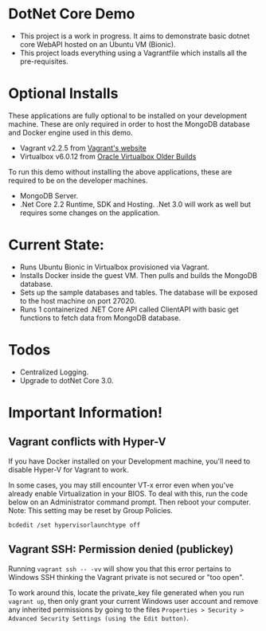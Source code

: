 # DotNet Core Demo
- This project is a work in progress. It aims to demonstrate basic dotnet core WebAPI hosted on an Ubuntu VM (Bionic).
- This project loads everything using a Vagrantfile which installs all the pre-requisites.

# Optional Installs
These applications are fully optional to be installed on your development machine.
These are only required in order to host the MongoDB database and Docker engine used in this demo.
- Vagrant v2.2.5 from [Vagrant's website](https://www.vagrantup.com/)
- Virtualbox v6.0.12 from [Oracle Virtualbox Older Builds](https://www.virtualbox.org/wiki/Download_Old_Builds_6_0)

To run this demo without installing the above applications, these are required to be on the developer machines.
- MongoDB Server.
- .Net Core 2.2 Runtime, SDK and Hosting. .Net 3.0 will work as well but requires some changes on the application.

# Current State:
- Runs Ubuntu Bionic in Virtualbox provisioned via Vagrant.
- Installs Docker inside the guest VM. Then pulls and builds the MongoDB database.
- Sets up the sample databases and tables. The database will be exposed to the host machine on port 27020.
- Runs 1 containerized .NET Core API called ClientAPI with basic get functions to fetch data from MongoDB database.

# Todos
- Centralized Logging.
- Upgrade to dotNet Core 3.0.

# Important Information!
Vagrant conflicts with Hyper-V
----
If you have Docker installed on your Development machine, you'll need to disable Hyper-V for Vagrant to work. 

In some cases, you may still encounter VT-x error even when you've already enable Virtualization in your BIOS. To deal with this, run the code below on an Administrator command prompt. Then reboot your computer. Note: This setting may be reset by Group Policies.

```
bcdedit /set hypervisorlaunchtype off
```

Vagrant SSH: Permission denied (publickey)
----
Running ```vagrant ssh -- -vv``` will show you that this error pertains to Windows SSH thinking the Vagrant private is not secured or "too open".

To work around this, locate the private_key file generated when you run ```vagrant up```, then only grant your current Windows user account and remove any inherited permissions by going to the files ```Properties > Security > Advanced Security Settings (using the Edit button)```.
